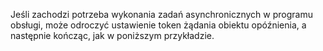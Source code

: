 Jeśli zachodzi potrzeba wykonania zadań asynchronicznych w programu obsługi, może odroczyć ustawienie token żądania obiektu opóźnienia, a następnie kończąc, jak w poniższym przykładzie.
